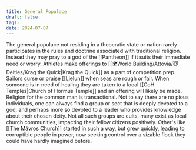 ```yaml
---
title: General Populace
draft: false
tags:
date: 2024-07-07
---
```

The general populace not residing in a theocratic state or nation rarely participates in the rules and doctrine associated with traditional religion. Instead they may pray to a god of the [[Pantheon]] if it suits their immediate need or worry. Athletes make offerings to [[🌍World Building/Attovia/😇Deities/Krag the Quick|Krag the Quick]] as a part of competition prep. Sailors curse or praise [[Lielun]] when seas are rough or fair. When someone is in need of healing they are taken to a local [[CoH Temples|Church of Hormus Temple]] and an offering will likely be made. Religion for the common man is transactional. Not to say there are no pious individuals, one can always find a group or sect that is deeply devoted to a god, and perhaps more so devoted to a leader who provides knowledge about their chosen deity. Not all such groups are cults, many exist as local church communities, impacting their fellow citizens positively. Other's like [[The Mávros Church]] started in such a way, but grew quickly, leading to corruptible people in power, now seeking control over a sizable flock they could have hardly imagined before.